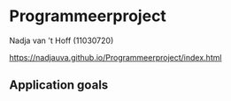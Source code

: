 # Programmeerproject
Nadja van 't Hoff (11030720)

https://nadjauva.github.io/Programmeerproject/index.html

## Application goals
